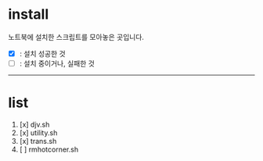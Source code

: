 # install
노트북에 설치한 스크립트를 모아놓은 곳입니다.
- [x] : 설치 성공한 것
- [ ] : 설치 중이거나, 실패한 것

***
# list
1. [x] djv.sh
1. [x] utility.sh
1. [x] trans.sh
1. [ ] rmhotcorner.sh
